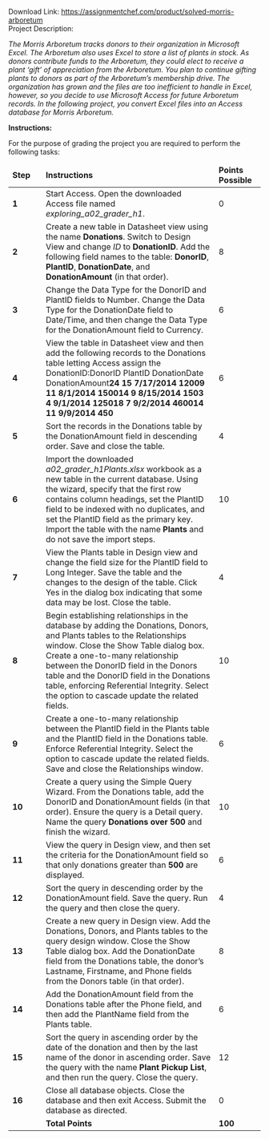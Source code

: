 Download Link: https://assignmentchef.com/product/solved-morris-arboretum
<br>
Project Description:

<em>The Morris Arboretum tracks donors to their organization in Microsoft Excel. The Arboretum also uses Excel to store a list of plants in stock. As donors contribute funds to the Arboretum, they could elect to receive a plant ‘gift’ of appreciation from the Arboretum. You plan to continue gifting plants to donors as part of the Arboretum’s membership drive. The organization has grown and the files are too inefficient to handle in Excel, however, so you decide to use Microsoft Access for future Arboretum records.  In the following project, you convert Excel files into an Access database for Morris Arboretum.</em>




<strong>Instructions: </strong>

For the purpose of grading the project you are required to perform the following tasks:

<table width="678">

 <thead>

  <tr>

   <td width="72"><strong>Step</strong></td>

   <td width="517"><strong>Instructions</strong></td>

   <td width="89"><strong>Points Possible</strong></td>

  </tr>

 </thead>

 <tbody>

  <tr>

   <td width="72"><strong>1</strong></td>

   <td width="517">Start Access. Open the downloaded Access file named <em>exploring_a02_grader_h1</em>.</td>

   <td width="89">0</td>

  </tr>

  <tr>

   <td width="72"><strong>2</strong></td>

   <td width="517">Create a new table in Datasheet view using the name <strong>Donations</strong>. Switch to Design View and change <em>ID</em> to <strong>DonationID</strong>. Add the following field names to the table: <strong>DonorID</strong>, <strong>PlantID</strong>, <strong>DonationDate</strong>, and <strong>DonationAmount</strong> (in that order).</td>

   <td width="89">8</td>

  </tr>

  <tr>

   <td width="72"><strong>3</strong></td>

   <td width="517">Change the Data Type for the DonorID and PlantID fields to Number. Change the Data Type for the DonationDate field to Date/Time, and then change the Data Type for the DonationAmount field to Currency.</td>

   <td width="89">6</td>

  </tr>

  <tr>

   <td width="72"><strong>4</strong></td>

   <td width="517">View the table in Datasheet view and then add the following records to the Donations table letting Access assign the DonationID:DonorID       PlantID           DonationDate             DonationAmount<strong>24                15                   7/17/2014                  1200</strong><strong>9                  11                   8/1/2014                    1500</strong><strong>14                9                     8/15/2014                  150</strong><strong>3                  4                     9/1/2014                    1250</strong><strong>18                7                     9/2/2014                    4600</strong><strong>14               11                    9/9/2014                    450</strong></td>

   <td width="89">6</td>

  </tr>

  <tr>

   <td width="72"><strong>5</strong></td>

   <td width="517">Sort the records in the Donations table by the DonationAmount field in descending order. Save and close the table.</td>

   <td width="89">4</td>

  </tr>

  <tr>

   <td width="72"><strong>6</strong></td>

   <td width="517">Import the downloaded <em>a02_grader_h1Plants.xlsx</em> workbook as a new table in the current database. Using the wizard, specify that the first row contains column headings, set the PlantID field to be indexed with no duplicates, and set the PlantID field as the primary key. Import the table with the name <strong>Plants</strong> and do not save the import steps.</td>

   <td width="89">10</td>

  </tr>

  <tr>

   <td width="72"><strong>7</strong></td>

   <td width="517">View the Plants table in Design view and change the field size for the PlantID field to Long Integer. Save the table and the changes to the design of the table. Click Yes in the dialog box indicating that some data may be lost. Close the table.</td>

   <td width="89">4</td>

  </tr>

  <tr>

   <td width="72"><strong>8</strong></td>

   <td width="517">Begin establishing relationships in the database by adding the Donations, Donors, and Plants tables to the Relationships window. Close the Show Table dialog box. Create a one-to-many relationship between the DonorID field in the Donors table and the DonorID field in the Donations table, enforcing Referential Integrity. Select the option to cascade update the related fields.</td>

   <td width="89">10</td>

  </tr>

  <tr>

   <td width="72"><strong>9</strong></td>

   <td width="517">Create a one-to-many relationship between the PlantID field in the Plants table and the PlantID field in the Donations table. Enforce Referential Integrity. Select the option to cascade update the related fields. Save and close the Relationships window.</td>

   <td width="89">6</td>

  </tr>

  <tr>

   <td width="72"><strong>10</strong></td>

   <td width="517">Create a query using the Simple Query Wizard. From the Donations table, add the DonorID and DonationAmount fields (in that order). Ensure the query is a Detail query. Name the query <strong>Donations over 500</strong> and finish the wizard.</td>

   <td width="89">10</td>

  </tr>

  <tr>

   <td width="72"><strong>11</strong></td>

   <td width="517">View the query in Design view, and then set the criteria for the DonationAmount field so that only donations greater than <strong>500</strong> are displayed.</td>

   <td width="89">6</td>

  </tr>

  <tr>

   <td width="72"><strong>12</strong></td>

   <td width="517">Sort the query in descending order by the DonationAmount field. Save the query. Run the query and then close the query.</td>

   <td width="89">4</td>

  </tr>

  <tr>

   <td width="72"><strong>13</strong></td>

   <td width="517">Create a new query in Design view. Add the Donations, Donors, and Plants tables to the query design window. Close the Show Table dialog box. Add the DonationDate field from the Donations table, the donor’s Lastname, Firstname, and Phone fields from the Donors table (in that order).</td>

   <td width="89">8</td>

  </tr>

  <tr>

   <td width="72"><strong>14</strong></td>

   <td width="517">Add the DonationAmount field from the Donations table after the Phone field, and then add the PlantName field from the Plants table.</td>

   <td width="89">6</td>

  </tr>

  <tr>

   <td width="72"><strong>15</strong></td>

   <td width="517">Sort the query in ascending order by the date of the donation and then by the last name of the donor in ascending order. Save the query with the name <strong>Plant Pickup List</strong>, and then run the query. Close the query.</td>

   <td width="89">12</td>

  </tr>

  <tr>

   <td width="72"><strong>16</strong></td>

   <td width="517">Close all database objects. Close the database and then exit Access. Submit the database as directed.</td>

   <td width="89">0</td>

  </tr>

  <tr>

   <td width="72"></td>

   <td width="517"><strong>Total Points</strong></td>

   <td width="89"><strong>100</strong></td>

  </tr>

 </tbody>

</table>


